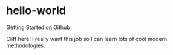 # hello-world
Getting Started on Github

Cliff here! I really want this job so I can learn lots of cool modern methodologies.

